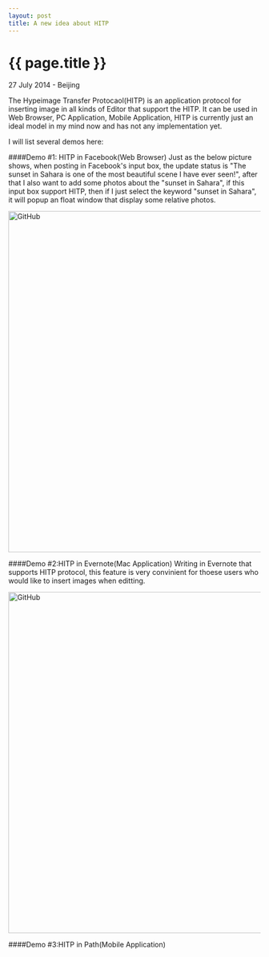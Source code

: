 ```yaml
---
layout: post
title: A new idea about HITP
---
```


{{ page.title }}
================

<p class="meta">27 July 2014 - Beijing</p>

The Hypeimage Transfer Protocaol(HITP) is an application protocol for inserting image in all kinds of Editor that support the HITP. It can be used in Web Browser, PC Application, Mobile Application, HITP is currently just an ideal model in my mind now and has not any implementation yet.

I will list several demos here:

####Demo #1: HITP in Facebook(Web Browser)
Just as the below picture shows, when posting in Facebook's input box, the update status is "The sunset in Sahara is one of the most beautiful scene I have ever seen!", after that I also want to add some photos about the "sunset in Sahara", if this input box support HITP, then if I just select the keyword "sunset in Sahara", it will popup an float window that display some relative photos.


<img src="http://media-cache-ak0.pinimg.com/736x/71/b4/d4/71b4d457a55acf61825c228901f37002.jpg" alt="GitHub" title="GitHub,Social Coding" width="680" />

####Demo #2:HITP in Evernote(Mac Application)
Writing in Evernote that supports HITP protocol, this feature is very convinient for thoese users who would like to insert images when editting. 

<img src="http://media-cache-ak0.pinimg.com/originals/1c/00/e1/1c00e135debf4710c88986557c8134ac.jpg" alt="GitHub" title="GitHub,Social Coding" width="680" />

####Demo #3:HITP in Path(Mobile Application)
